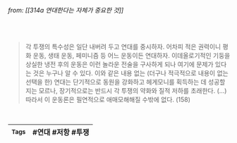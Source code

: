 
###### from: [[314a 연대한다는 자체가 중요한 것]]

<br/>

>각 투쟁의 특수성은 일단 내버려 두고 연대를 중시하자. 어차피 적은 권력이니 평화 운동, 생태 운동, 페미니즘 등 어느 운동이든 연대하자. 이데올로기적인 기둥을 상실한 냉전 후의 운동은 이런 놀라운 전술을 구사하게 되나 여기에 문제가 있다는 것은 누구나 알 수 있다. 이와 같은 내용 없는 (더구나 적극적으로 내용이 없는 선택을 한) 연대는 단기적으로 동원을 강화하고 헤게모니를 획득하는 데 성공할지는 모르나, 장기적으로는 반드시 각 투쟁의 약화와 질적 저하를 초래한다. (...) 따라서 이 운동론은 필연적으로 애매모해해질 수밖에 없다. (158)
 

<br/>

| <small> Tags </small> | #연대 #저항 #투쟁 |
| --- | --- |
